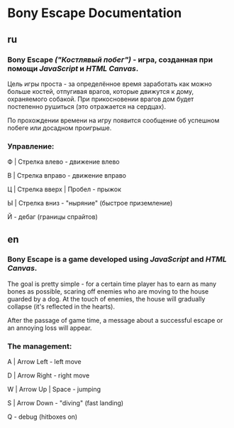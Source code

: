 
# Bony Escape Documentation

## ru
### Bony Escape **_("Костлявый побег")_** - игра, созданная при помощи **_JavaScript_ и _HTML Canvas_**. 

Цель игры проста - за определённое время заработать как можно больше костей, отпугивая врагов, которые движутся к дому, охраняемого собакой. При прикосновении врагов дом будет постепенно рушиться (это отражается на сердцах). 

По прохождении времени на игру появится сообщение об успешном побеге или досадном проигрыше.

### Управление:

Ф | Стрелка влево - движение влево

В | Стрелка вправо - движение вправо

Ц | Стрелка вверх | Пробел - прыжок

Ы | Стрелка вниз - "ныряние" (быстрое приземление)

Й - дебаг (границы спрайтов)

## en
### Bony Escape is a game developed using **_JavaScript_ and _HTML Canvas_**. 

The goal is pretty simple - for a certain time player has to earn as many bones as possible, scaring off enemies who are moving to the house guarded by a dog. At the touch of enemies, the house will gradually collapse (it's reflected in the hearts). 

After the passage of game time, a message about a successful escape or an annoying loss will appear.

### The management:

A | Arrow Left - left move

D | Arrow Right - right move

W | Arrow Up | Space - jumping

S | Arrow Down - "diving" (fast landing)

Q - debug (hitboxes on)
